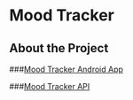# Mood Tracker

## About the Project

###[Mood Tracker Android App](/mood-tracker-android)

###[Mood Tracker API](/mood-tracker-api)
